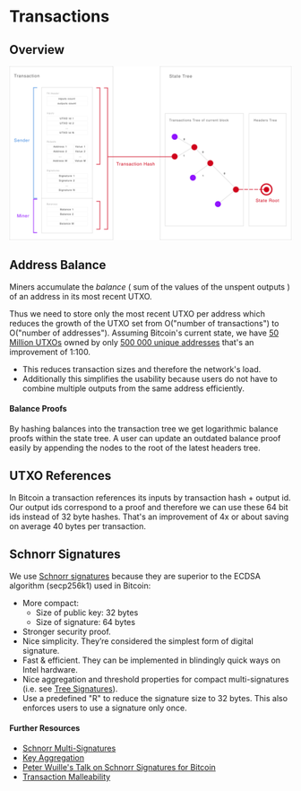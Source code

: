 # Transactions

## Overview
![alt text](images/transaction.png "Transaction")

## Address Balance
Miners accumulate the _balance_ ( sum of the values of the unspent outputs ) of an address in its most recent UTXO.

Thus we need to store only the most recent UTXO per address which reduces the growth of the UTXO set from O("number of transactions") to O("number of addresses"). Assuming Bitcoin's current state, we have [50 Million UTXOs](https://blockchain.info/charts/utxo-count) owned by only [500 000 unique addresses](https://blockchain.info/charts/n-unique-addresses) that's an improvement of 1:100.

- This reduces transaction sizes and therefore the network's load.
- Additionally this simplifies the usability because users do not have to combine multiple outputs from the same address efficiently.

#### Balance Proofs
By hashing balances into the transaction tree we get logarithmic balance proofs within the state tree. A user can update an outdated balance proof easily by appending the nodes to the root of the latest headers tree.

## UTXO References
In Bitcoin a transaction references its inputs by transaction hash + output id. Our output ids correspond to a proof and therefore we can use these 64 bit ids instead of 32 byte hashes. That's an improvement of 4x or about saving on average 40 bytes per transaction.

## Schnorr Signatures
We use [Schnorr signatures](https://github.com/WebOfTrustInfo/rebooting-the-web-of-trust/blob/master/topics-and-advance-readings/Schnorr-Signatures--An-Overview.md) because they are superior to the ECDSA algorithm (secp256k1) used in Bitcoin:
- More compact:
  - Size of public key: 32 bytes
  - Size of signature: 64 bytes
- Stronger security proof.
- Nice simplicity. They’re considered the simplest form of digital signature.
- Fast & efficient. They can be implemented in blindingly quick ways on Intel hardware.
- Nice aggregation and threshold properties for compact multi-signatures (i.e. see [Tree Signatures](https://blockstream.com/2015/08/24/treesignatures/)).
- Use a predefined "R" to reduce the signature size to 32 bytes. This also enforces users to use a signature only once.

#### Further Resources
- [Schnorr Multi-Signatures](https://eprint.iacr.org/2018/068.pdf)
- [Key Aggregation](https://blockstream.com/2018/01/23/musig-key-aggregation-schnorr-signatures.html)
- [Peter Wuille's Talk on Schnorr Signatures for Bitcoin](https://www.youtube.com/watch?v=oTsjMz3DaLs)
- [Transaction Malleability](https://en.bitcoin.it/wiki/Transaction_malleability)
